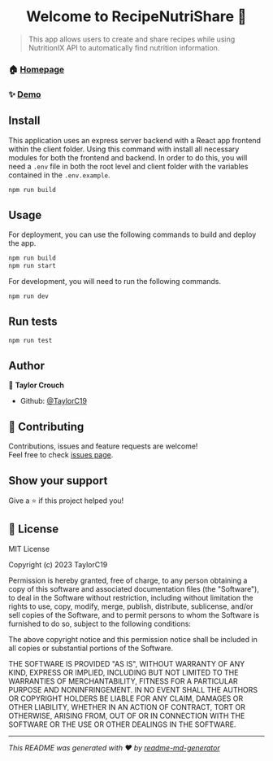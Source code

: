 <h1 align="center">Welcome to RecipeNutriShare 👋</h1>

> This app allows users to create and share recipes while using NutritionIX API to automatically find nutrition information.

### 🏠 [Homepage](https://github.com/TaylorC19/RecipeNutriShare-Frontend)

### ✨ [Demo](https://recipenutrishare.vercel.app/)

## Install

This application uses an express server backend with a React app frontend within the client folder. Using this command with install all necessary modules for both the frontend and backend. In order to do this, you will need a `.env` file in both the root level and client folder with the variables contained in the `.env.example`.

```sh
npm run build
```

## Usage

For deployment, you can use the following commands to build and deploy the app.

```sh
npm run build
npm run start
```

For development, you will need to run the following commands. 

```sh
npm run dev
```

## Run tests

```sh
npm run test
```

## Author

👤 **Taylor Crouch**

* Github: [@TaylorC19](https://github.com/TaylorC19)

## 🤝 Contributing

Contributions, issues and feature requests are welcome!<br />Feel free to check [issues page](https://github.com/TaylorC19/RecipeNutriShare-Backend/issues). 
<!-- (WIP) You can also take a look at the [contributing guide](https://github.com/TaylorC19/meal-prep-tracker/blob/master/CONTRIBUTING.md). -->

## Show your support

Give a ⭐️ if this project helped you!

## 📝 License

MIT License

Copyright (c) 2023 TaylorC19

Permission is hereby granted, free of charge, to any person obtaining a copy
of this software and associated documentation files (the "Software"), to deal
in the Software without restriction, including without limitation the rights
to use, copy, modify, merge, publish, distribute, sublicense, and/or sell
copies of the Software, and to permit persons to whom the Software is
furnished to do so, subject to the following conditions:

The above copyright notice and this permission notice shall be included in all
copies or substantial portions of the Software.

THE SOFTWARE IS PROVIDED "AS IS", WITHOUT WARRANTY OF ANY KIND, EXPRESS OR
IMPLIED, INCLUDING BUT NOT LIMITED TO THE WARRANTIES OF MERCHANTABILITY,
FITNESS FOR A PARTICULAR PURPOSE AND NONINFRINGEMENT. IN NO EVENT SHALL THE
AUTHORS OR COPYRIGHT HOLDERS BE LIABLE FOR ANY CLAIM, DAMAGES OR OTHER
LIABILITY, WHETHER IN AN ACTION OF CONTRACT, TORT OR OTHERWISE, ARISING FROM,
OUT OF OR IN CONNECTION WITH THE SOFTWARE OR THE USE OR OTHER DEALINGS IN THE
SOFTWARE.

***
_This README was generated with ❤️ by [readme-md-generator](https://github.com/kefranabg/readme-md-generator)_